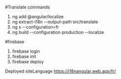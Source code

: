 #Translate commands
1) ng add @angular/localize
2) ng extract-i18n --output-path src/translate
3) ng s --configuration=fr
4) ng build --configuration production --localize

#firebase
1) firebase login
2) firebase init
3) firebase deploy

Deployed siteLanguage
https://i18nangular.web.app/fr/
